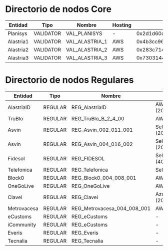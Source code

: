 # Directorio de nodos Core
| Entidad             | Tipo               | Nombre                      | Hosting                  | Node Address                               | Enode                                                                                                                                                          |
| ---                 | ---                | ---                         | ---                      | ---                                        | ---                                                                                                                                                            |
| Planisys            | VALIDATOR          | VAL_PLANISYS                | -                        | 0x2d1d60dd4fdb77bc71cdeb62bade4a3606929ced | enode://156c78217b32d5042a404a115ae726cccceaeef931144a41844f3b53389818eeda005f5ca5be5cad1b3eed8c40f12469365f488df5e7cdce1f750a5d4da84a8e@185.180.8.164:30303   |
| Alastria1           | VALIDATOR          | VAL_ALASTRIA_1              | AWS                      | 0x4b3cc96cc615ab4d46ac0bc8fff5cb4fa77cac92 | enode://e4e807fa72a8c9a137ca89e12fa95673c68b85a02d22627b0a8d8c6cc0709aa0efcb3be62c6a62ac7e5884c6d7909191990705038f833098cf8b0509faa88151@54.220.2.15:30303     |
| Alastria2           | VALIDATOR          | VAL_ALASTRIA_2              | AWS                      | 0x283c714b9d58173e5f89c2f0d9476a92cf9ac9f4 | enode://51f5079420860f79f49645f63396b8c797882b5a0f29cd56075aecf131ef1b6a6128941a8c9e787f178cffb2ea60fbd5aa7fe884fa39e7892fcd4d0150eb1aab@54.155.199.65:30303   |
| Alastria3           | VALIDATOR          | VAL_ALASTRIA_3              | AWS                      | 0x7303144c5f64cee173569f2b884a22fdae835155 | enode://20c1378ff3b8ce6e53b914a413f00e2590ee85491af529f976aef8cff96a649afff14262dee0273ed7a11ca2adc8a6f7918c0a42303a2e13cbea8a89961425ad@54.216.131.145:30303  |

# Directorio de nodos Regulares
| Entidad             | Tipo               | Nombre                      | Hosting                  | Node Address                               | Enode                                                                                                                                                          |
| ---                 | ---                | ---                         | ---                      | ---                                        | ---                                                                                                                                                            |
| AlastriaID          | REGULAR            | REG_AlastriaID              | AWS (2C/4Gb/32Gb)        | -                                          | enode://54906d5251f8d20a3639aed0b9f791ab7d476571c6ad47a7ec526cbb6df1d5a191a0a27b9749340d31d81401e285b704162940e02c126fb5d1fa8b8b9a377f7e@63.33.206.111:30303   |
| TruBlo              | REGULAR            | REG_TruBlo_B_2_4_00         | AWS                      | 0x603c99b7009cbb97fafece6dff673d7d9593d81f | enode://6494c09be4653354333369a7010fed7c735742c20ce83fb9b0ca56238aa9e9dc71ce709667ed2b8e20cc5c91c88e82d91d7b86e493400a44319d729337dd4b6d@54.195.253.191:30303  |
| Asvin               | REGULAR            | REG_Asvin_002_011_001       | Self Hosted (2C/11Gb)    | -                                          | enode://bb21b4809bed352b257554256b46ad3b1e3a90b7babdaffab277002a876a642fb03f225096134a069c499b092ce6edb7206169541b8bdde1bfed6bb776b8334f@91.250.82.163:30303   |
| Asvin               | REGULAR            | REG_Asvin_004_016_002       | Self Hosted (2C/11Gb)    | -                                          | enode://84bd835d57c68f6e3654e649337205b251b630bae933c3544fa59848e59747f25dfaafea6ef9671e7c2394a93b73a41d07ceb1a4e3439eac9a42d34bbd2b9f63@34.107.93.74:30303    |
| Fidesol             | REGULAR            | REG_FIDESOL                 | SelfHosted (4C/8Gb)      | -                                          | enode://a7cac18bc5684c6f512b2cea22fcc65118565cc081c5056a391f5a48ad6f573b47eccc23dabea2f70721fbc14b4bde97edf5f0aecdebd6146f1290e6981c0b3d@80.34.8.215:30303     |
| Telefonica          | REGULAR            | REG_Telefonica              | Self-hosted              | -                                          | enode://10a2bf67089f38454301b9ba004ab78e660f7faf9811c66f98d536b851bee17cc5bd7aefd0438791e4875864d1b803b13b250c5589df21ad700a3929851a5245@195.235.92.136:30303  |
| Block0              | REGULAR            | REG_Block0_004_008_001      | AWS                      | 0x1fc8afad944e0196537173c6bc1f938ec4bbd961 | enode://2a2832441458c921a2ae27b3a001512f436254a6d743fc9e796e5acc44fa7583acec9ad061352b1305668c9357d35f53e1f1683ad974d36a3893e5e24551d6ff@3.66.175.69:30303     |
| OneGoLive           | REGULAR            | REG_OneGoLive               | AWS                      | -                                          | enode://9a1db09bc5f28019f3ab9be6d034a7324ea88ed050cc090839e3a14e5469edaffd2a5fc5ee30ca6a7706ea52387da397ee61f082514e8ffe2d1c57a0711cbef6@54.170.111.19:30303   |
| Clavei              | REGULAR            | REG_Clavei                  | Azure (2C/4Gb)           | -                                          | enode://80755016b52404a6f3655ff327b3754a6ef684b43f5354a4ddd7d7122020637589beaf89e874a040bcb3fc45d1415a53b3acca38b8fe44d95e30acfc9af665ae@137.117.170.193:30303 |
| Metrovacesa         | REGULAR            | REG_Metrovacesa_004_008_001 | AWS                      | -                                          | enode://c3da107188faa7940ada9833819d12520b4dd94cff0ca418d89e62fc90546ca7502452c7a127f657deacded2e9a67b95d18fad7a342c217ad9d5aad38f574712@18.168.169.239:30303  |
| eCustoms            | REGULAR            | REG_eCustoms                | -                        | -                                          | enode://0eda29754e8dd32787c9693fced09da4437c4d2cf3b443bd8d68ae7723bc288e903b57ace3f8b900d7b761c1fbd82ff368815d1d7b43f0ecd53f3a3259ab60ea@34.79.79.148:30303    |
| iCommunity          | REGULAR            | REG_eCustoms                | -                        | -                                          | enode://4dd807ae01f1cff9f82cb454fe0c0deaa60ad5a8241d2031361ede6b141b42c95048b2a3ba2772d1f2404e9cf0f7a8cb128646c810fe7747ca3df73f75f8a47d@15.236.219.22:30303   |
| Everis              | REGULAR            | REG_Everis                  | -                        | -                                          | enode://07b701e7ff40d00c1bfd456e9338545f47f42a67e98719515961437443fca46f00cc8416f440b33f4161f64aaccef8737aedd19541190f94220802ef89be9d8a@13.37.237.115:30303   |
| Tecnalia            | REGULAR            | REG_Tecnalia                | -                        | -                                          | enode://f9bfd4f89f4969a3ad7fe7d7052e0135f2f80681af343ffc1a599a99c46a82b82536fa0e39c3e08eeae715f77dee88777eeae5b574ffd653c8fdfeb0f1238569@52.47.79.5:30303      |
